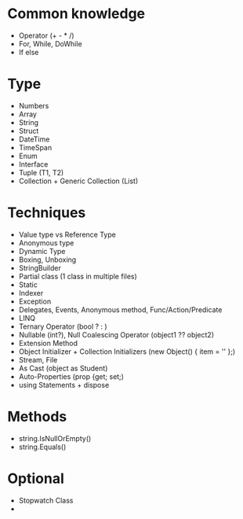 # Common knowledge
- Operator (+ - * /)
- For, While, DoWhile
- If else

# Type
- Numbers
- Array
- String
- Struct
- DateTime
- TimeSpan
- Enum
- Interface
- Tuple (T1, T2)
- Collection + Generic Collection (List<T>)

# Techniques
- Value type vs Reference Type
- Anonymous type
- Dynamic Type
- Boxing, Unboxing
- StringBuilder
- Partial class (1 class in multiple files)
- Static
- Indexer
- Exception
- Delegates, Events, Anonymous method, Func/Action/Predicate
- LINQ
- Ternary Operator (bool ? : )
- Nullable (int?), Null Coalescing Operator (object1 ?? object2)
- Extension Method
- Object Initializer + Collection Initializers (new Object() { item = '' };)
- Stream, File
- As Cast (object as Student)
- Auto-Properties (prop {get; set;)
- using Statements + dispose

# Methods
- string.IsNullOrEmpty()
- string.Equals()

# Optional
- Stopwatch Class
- 